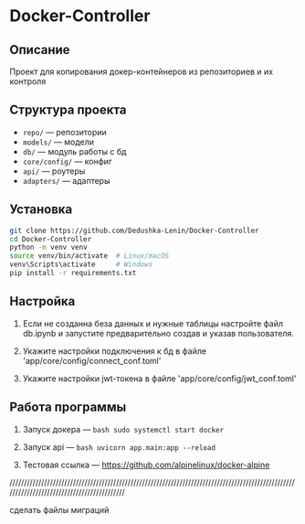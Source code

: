 # Docker-Controller

## Описание

Проект для копирования докер-контейнеров из репозиториев и их контроля

## Структура проекта

- `repo/` — репозитории
- `models/` — модели
- `db/` — модуль работы с бд
- `core/config/` — конфиг
- `api/` — роутеры
- `adapters/` — адаптеры

## Установка

```bash
git clone https://github.com/Dedushka-Lenin/Docker-Controller
cd Docker-Controller
python -m venv venv
source venv/bin/activate  # Linux/macOS
venv\Scripts\activate     # Windows
pip install -r requirements.txt
```

## Настройка

1. Если не созданна беза данных и нужные таблицы настройте файл db.ipynb и запустите предварительно создав и указав пользователя.

2. Укажите настройки подключения к бд в файле 'app/core/config/connect_conf.toml'

3. Укажите настройки jwt-токена в файле 'app/core/config/jwt_conf.toml'

## Работа программы

1. Запуск докера — ```bash sudo systemctl start docker```

2. Запуск api — ```bash uvicorn app.main:app --reload```

3. Тестовая ссылка — <https://github.com/alpinelinux/docker-alpine>




///////////////////////////////////////////////////////////////////////////////////////////////////////////////////////////////////////////

сделать файлы миграций